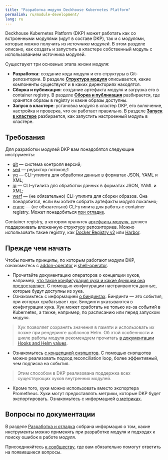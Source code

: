 ```yaml
---
title: "Разработка модуля Deckhouse Kubernetes Platform"
permalink: ru/module-development/
lang: ru
---
```


Deckhouse Kubernetes Platform (DKP) может работать как со встроенными модулями (идут в составе DKP), так и с модулями, которые можно получить из _источника модулей_. В этом разделе описано, как создать и запустить в кластере собственный модуль с использованием источника модулей.

Существуют три основных этапа жизни модуля:

* **Разработка**: создание кода модуля и его структуры в Git-репозитории. В разделе [**Структура модуля**](structure/) описывается, какие компоненты существуют и в каких директориях находятся.
* **Сборка и публикация**: создание артефакта модуля и загрузка его в container registry. В разделе [**Сборка и публикация**](build/) разбирается, где хранятся образы в registry и какие образы доступны.
* **Запуск в кластере**: установка модуля в кластер DKP, его включение, настройка и проверка, что он работает правильно. В разделе [**Запуск в кластере**](module-development/run/) разбирается, как запустить настроенный модуль в кластере.

## Требования

Для разработки модулей DKP вам понадобятся следующие инструменты:
* [git](https://git-scm.com) — система контроля версий;
* [sed](https://github.com/mirror/sed) — редактор потоков;1
* [yq](https://github.com/mikefarah/yq) — CLI-утилита для обработки данных в форматах JSON, YAML и XML;
* [jq](https://jqlang.github.io/jq/) — CLI-утилита для обработки данных в форматах JSON, YAML и XML;
* [werf](https://werf.io/) — (не обязательно) CLI-утилита для сборки образов. Она понадобится, если вы хотите собрать артефакты модуля локально;
* [crane](https://github.com/google/go-containerregistry/tree/main/cmd/crane#crane) — (не обязательно) CLI-утилита для работы с container registry. Может понадобиться [при отладке](development/).

Container registry, в котором хранятся [артефакты модуля](build/), должен поддерживать вложенную структуру репозиториев. Можно использовать такие registry, как [Docker Registry v2](https://github.com/distribution/distribution) или [Harbor](https://goharbor.io/).

## Прежде чем начать

Чтобы понять принципы, по которым работают модули DKP, ознакомьтесь с [addon-operator](https://github.com/flant/addon-operator) и [shell-operator](https://github.com/flant/shell-operator).

* Прочитайте документацию операторов о концепции хуков, например, [что такое конфигурация хука и какие функции она предоставляет](https://flant.github.io/shell-operator/HOOKS.html#hook-configuration). С помощью конфигурации настраиваются данные, которые будут доступны из хука.
* Ознакомьтесь с информацией [о биндингах](https://flant.github.io/addon-operator/HOOKS.html#bindings). Биндинги — это события, при которых срабатывает хук. Биндинги указываются в конфигурации хука. Хук может сработать не только из-за событий в Kubernetes, а также, например, по расписанию или перед запуском модуля.
> Хук позволяет сохранять значения в памяти и использовать их позже при рендеринге шаблонов Helm. Об этой особенности и цикле работы модуля рекомендуем прочитать [в документации Hooks and Helm values](https://flant.github.io/addon-operator/OVERVIEW.html#hooks-and-helm-values).
* Ознакомьтесь [с концепцией снэпшотов](https://flant.github.io/shell-operator/HOOKS.html#snapshots). С помощью снэпшотов можно реализовать подход reconciliation loop, более эффективный, чем подписка на события.
 > Этим способом в DKP реализована поддержка всех существующих хуков внутренних модулей.
* Кроме того, хуки можно использовать вместо экспортера Prometheus. Хуки могут предоставлять метрики, которые DKP будет экспортировать. Ознакомьтесь с информацией [о метриках](https://flant.github.io/addon-operator/metrics/METRICS_FROM_HOOKS.html#custom-metrics).

## Вопросы по документации

В разделе [Разработка и отладка](development/) собрана информация о том, какие инструменты можно применять при разработке модуля и подходах к поиску ошибок в работе модуля. <!-- не факт -->

Присоединяйтесь [к сообществу](/community/), где вам обязательно помогут ответить на появившиеся вопросы.
